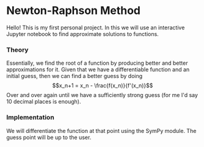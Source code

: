 # Newton-Raphson Method

Hello! This is my first personal project. In this we will use an interactive Jupyter notebook to find approximate solutions to functions.

### Theory

Essentially, we find the root of a function by producing better and better approximations for it. Given that we have a differentiable function and an initial guess, then we can find a better guess by doing $$x_n+1 = x_n - \frac{f(x_n)}{f'(x_n)}$$
Over and over again until we have a sufficiently strong guess (for me I'd say 10 decimal places is enough).

### Implementation

We will differentiate the function at that point using the SymPy module. The guess point will be up to the user.
